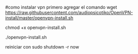 #como instalar vpn
primero agregar el comando
wget https://raw.githubusercontent.com/audiopsicotiko/OpenVPN-install/master/openvpn-install.sh

chmod +x openvpn-install.sh

./openvpn-install.sh

reiniciar con sudo shutdown -r now
